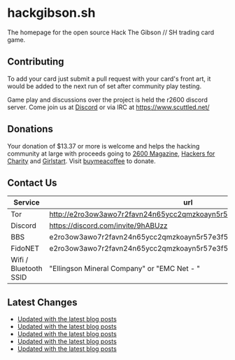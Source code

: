 # hackgibson.sh
The homepage for the open source Hack The Gibson // SH trading card game.


## Contributing

To add your card just submit a pull request with your card's front art, it would be added to the next run of set after community play testing.

Game play and discussions over the project is held the r2600 discord server. Come join us at [Discord](https://discord.com/invite/9hABUzz) or via IRC at https://www.scuttled.net/


## Donations

Your donation of $13.37 or more is welcome and helps the hacking community at large with proceeds going to [2600 Magazine](https://2600.com/), [Hackers for Charity](https://hackersforcharity.org) and [Girlstart](https://girlstart.org).  Visit [buymeacoffee](https://www.buymeacoffee.com/hackgibson.sh) to donate.


## Contact Us

Service | url
-|-
Tor | http://e2ro3ow3awo7r2favn24n65ycc2qmzkoayn5r57e3f56nvjwdcgg32ad.onion
Discord | https://discord.com/invite/9hABUzz
BBS | e2ro3ow3awo7r2favn24n65ycc2qmzkoayn5r57e3f56nvjwdcgg32ad.onion:23
FidoNET | e2ro3ow3awo7r2favn24n65ycc2qmzkoayn5r57e3f56nvjwdcgg32ad.onion:24554
Wifi / Bluetooth SSID | "Ellingson Mineral Company" or "EMC Net - <fidonet address>"

## Latest Changes
<!-- BLOG-POST-LIST:START -->
- [Updated with the latest blog posts](https://github.com/DFW2600/hackgibson.sh/commit/95675341168d0994b1d0a7538aea8da2ad4db245)
- [Updated with the latest blog posts](https://github.com/DFW2600/hackgibson.sh/commit/627bcf8ad00e2dc59cec2d6da666b0bd6625c5b3)
- [Updated with the latest blog posts](https://github.com/DFW2600/hackgibson.sh/commit/76ccd613b7fb9477c44eaf2ba36845583f350d1f)
- [Updated with the latest blog posts](https://github.com/DFW2600/hackgibson.sh/commit/c0470e1864875d9e6477f667596129269dd45b2e)
- [Updated with the latest blog posts](https://github.com/DFW2600/hackgibson.sh/commit/e1e3a8705e747ac8f0ac2edd9d8181c71eed9267)
<!-- BLOG-POST-LIST:END -->
